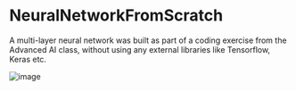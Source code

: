 # NeuralNetworkFromScratch
A multi-layer neural network was built as part of a coding exercise from the Advanced AI class, without using any external libraries like Tensorflow, Keras etc.

![image](https://github.com/mrudulabapat/NeuralNetworkFromScratch/assets/35365848/5b7264dd-3c0a-4a71-b0a2-138d2f1c9583)

